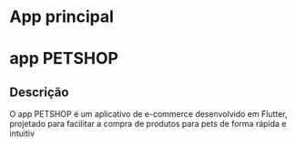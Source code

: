 # App principal
# app PETSHOP

## Descrição
O app PETSHOP é um aplicativo de e-commerce desenvolvido em Flutter, projetado para facilitar a compra de produtos para pets de forma rápida e intuitiv
